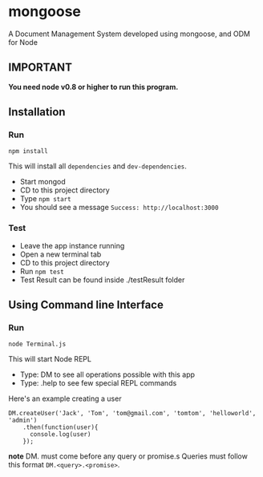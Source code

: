 # mongoose
A Document Management System developed using mongoose, and ODM for Node

## IMPORTANT

**You need node v0.8 or higher to run this program.**

## Installation
### Run 

```
npm install
```
This will install all `dependencies` and `dev-dependencies`.

 - Start mongod
 - CD to this project directory
 - Type `npm start` 
 - You should see a message `Success: http://localhost:3000`

### Test
- Leave the app instance running
- Open a new terminal tab
- CD to this project directory
- Run `npm test`
- Test Result can be found inside ./testResult folder

## Using Command line Interface
### Run

```
node Terminal.js
```
This will start Node REPL

 - Type: DM to see all operations possible with this app
 - Type: .help to see few special REPL commands

Here's an example creating a user

```
DM.createUser('Jack', 'Tom', 'tom@gmail.com', 'tomtom', 'helloworld', 'admin')
    .then(function(user){
      console.log(user)
    });
```

**note**
DM. must come before any query or promise.s
Queries must follow this format `DM.<query>.<promise>`. 
